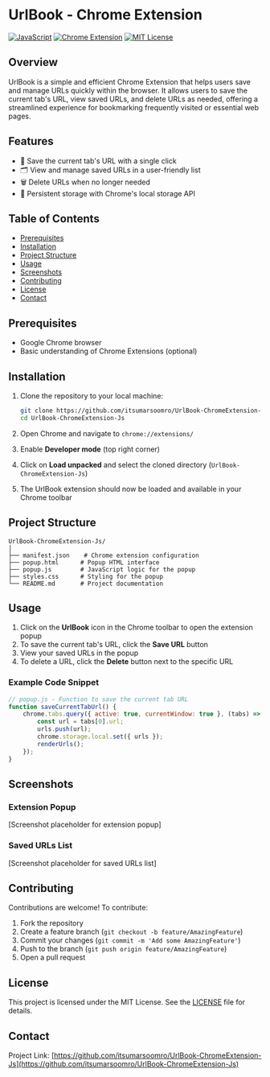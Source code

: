 # UrlBook - Chrome Extension

[![JavaScript](https://img.shields.io/badge/JavaScript-ES6+-yellow.svg)](https://developer.mozilla.org/en-US/docs/Web/JavaScript)
[![Chrome Extension](https://img.shields.io/badge/Chrome-Extension-blue.svg)](https://developer.chrome.com/docs/extensions/)
[![MIT License](https://img.shields.io/badge/License-MIT-green.svg)](https://choosealicense.com/licenses/mit/)

## Overview

UrlBook is a simple and efficient Chrome Extension that helps users save and manage URLs quickly within the browser. It allows users to save the current tab's URL, view saved URLs, and delete URLs as needed, offering a streamlined experience for bookmarking frequently visited or essential web pages.

## Features

- 📌 Save the current tab's URL with a single click
- 🗂 View and manage saved URLs in a user-friendly list
- 🗑 Delete URLs when no longer needed
- 💾 Persistent storage with Chrome's local storage API

## Table of Contents

- [Prerequisites](#prerequisites)
- [Installation](#installation)
- [Project Structure](#project-structure)
- [Usage](#usage)
- [Screenshots](#screenshots)
- [Contributing](#contributing)
- [License](#license)
- [Contact](#contact)

## Prerequisites

- Google Chrome browser
- Basic understanding of Chrome Extensions (optional)

## Installation

1. Clone the repository to your local machine:
   ```bash
   git clone https://github.com/itsumarsoomro/UrlBook-ChromeExtension-Js.git
   cd UrlBook-ChromeExtension-Js
   ```

2. Open Chrome and navigate to `chrome://extensions/`
3. Enable **Developer mode** (top right corner)
4. Click on **Load unpacked** and select the cloned directory (`UrlBook-ChromeExtension-Js`)
5. The UrlBook extension should now be loaded and available in your Chrome toolbar

## Project Structure

```
UrlBook-ChromeExtension-Js/
│
├── manifest.json    # Chrome extension configuration
├── popup.html      # Popup HTML interface
├── popup.js        # JavaScript logic for the popup
├── styles.css      # Styling for the popup
└── README.md       # Project documentation
```

## Usage

1. Click on the **UrlBook** icon in the Chrome toolbar to open the extension popup
2. To save the current tab's URL, click the **Save URL** button
3. View your saved URLs in the popup
4. To delete a URL, click the **Delete** button next to the specific URL

### Example Code Snippet

```javascript
// popup.js - Function to save the current tab URL
function saveCurrentTabUrl() {
    chrome.tabs.query({ active: true, currentWindow: true }, (tabs) => {
        const url = tabs[0].url;
        urls.push(url);
        chrome.storage.local.set({ urls });
        renderUrls();
    });
}
```

## Screenshots

### Extension Popup
[Screenshot placeholder for extension popup]

### Saved URLs List
[Screenshot placeholder for saved URLs list]

## Contributing

Contributions are welcome! To contribute:

1. Fork the repository
2. Create a feature branch (`git checkout -b feature/AmazingFeature`)
3. Commit your changes (`git commit -m 'Add some AmazingFeature'`)
4. Push to the branch (`git push origin feature/AmazingFeature`)
5. Open a pull request

## License

This project is licensed under the MIT License. See the [LICENSE](LICENSE) file for details.

## Contact

Project Link: [https://github.com/itsumarsoomro/UrlBook-ChromeExtension-Js](https://github.com/itsumarsoomro/UrlBook-ChromeExtension-Js)
